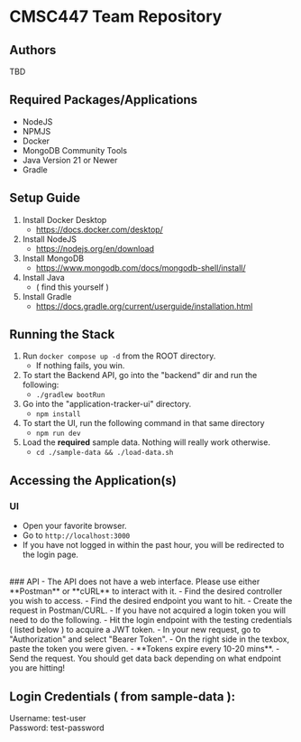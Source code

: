 # CMSC447 Team Repository


## Authors
TBD

## Required Packages/Applications
- NodeJS
- NPMJS
- Docker
- MongoDB Community Tools
- Java Version 21 or Newer
- Gradle

## Setup Guide
1. Install Docker Desktop
    - https://docs.docker.com/desktop/
2. Install NodeJS
    - https://nodejs.org/en/download
3. Install MongoDB
    - https://www.mongodb.com/docs/mongodb-shell/install/
4. Install Java
    - ( find this yourself )
5. Install Gradle
    - https://docs.gradle.org/current/userguide/installation.html

## Running the Stack
1. Run `docker compose up -d` from the ROOT directory.
    - If nothing fails, you win.
2. To start the Backend API, go into the "backend" dir and run the following:
    - `./gradlew bootRun`
3. Go into the "application-tracker-ui" directory.
    - `npm install`
4. To start the UI, run the following command in that same directory 
    - `npm run dev`
5. Load the **required** sample data. Nothing will really work otherwise.
    - `cd ./sample-data && ./load-data.sh`

## Accessing the Application(s)
### UI
- Open your favorite browser.
- Go to `http://localhost:3000`
- If you have not logged in within the past hour, you will be redirected to the login page.
<br/>
### API
- The API does not have a web interface. Please use either **Postman** or **cURL** to interact with it.
- Find the desired controller you wish to access.
- Find the desired endpoint you want to hit.
- Create the request in Postman/CURL.
    - If you have not acquired a login token you will need to do the following.
    - Hit the login endpoint with the testing credentials ( listed below ) to acquire a JWT token.
    - In your new request, go to "Authorization" and select "Bearer Token".
    - On the right side in the texbox, paste the token you were given.
    - **Tokens expire every 10-20 mins**.
- Send the request. You should get data back depending on what endpoint you are hitting!

## Login Credentials ( from sample-data ):
Username: test-user <br/>
Password: test-password
